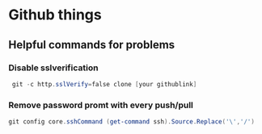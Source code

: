 # Github things

## Helpful commands for problems

### Disable sslverification

```powershell
 git -c http.sslVerify=false clone [your githublink]
```


### Remove password promt with every push/pull

```powershell
git config core.sshCommand (get-command ssh).Source.Replace('\','/')
```
